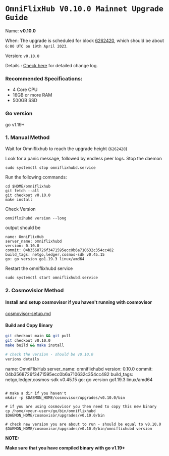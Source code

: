 # `OmniFlixHub V0.10.0 Mainnet Upgrade Guide`

Name: **v0.10.0**

When: The upgrade is scheduled for block [6262420](https://www.mintscan.io/omniflix/blocks/6262420), which should be about `6:00 UTC on 19th April 2023`.

Version: `v0.10.0`

Details : [Check here](https://github.com/OmniFlix/omniflixhub/releases/tag/v0.10.0) for detailed change log.

### Recommended Specifications:
- 4 Core CPU
- 16GB or more RAM
- 500GB SSD 

### Go version

go v1.19+ 

### 1. Manual Method
Wait for Omniflixhub to reach the upgrade height (`6262420`)

Look for a panic message, followed by endless peer logs. Stop the daemon
```
sudo systemctl stop omniflixhubd.service
```

Run the following commands:

```
cd $HOME/omniflixhub
git fetch --all
git checkout v0.10.0
make install
```
Check Version
```
omniflxihubd version --long
```
output should be
```
name: OmniFlixHub
server_name: omniflixhubd
version: 0.10.0
commit: 04b3568726f3471595ecc0b6a710632c354cc482
build_tags: netgo,ledger,cosmos-sdk v0.45.15
go: go version go1.19.3 linux/amd64
```

Restart the omniflixhubd service

```
sudo systemctl start omniflixhubd.service
```

### 2. Cosmovisior Method
#### Install and setup cosmovisor if you haven't running with cosmovisor

  [cosmovisor-setup.md](https://github.com/OmniFlix/docs/blob/main/guides/mainnet/omniflixhub-1/cosmovisor-setup.md)
   

#### Build and Copy Binary

```bash
git checkout main && git pull
git checkout v0.10.0
make build && make install

# check the version - should be v0.10.0
verions details
```
name: OmniFlixHub
server_name: omniflixhubd
version: 0.10.0
commit: 04b3568726f3471595ecc0b6a710632c354cc482
build_tags: netgo,ledger,cosmos-sdk v0.45.15
go: go version go1.19.3 linux/amd64
```

# make a dir if you haven't
mkdir -p $DAEMON_HOME/cosmovisor/upgrades/v0.10.0/bin

# if you are using cosmovisor you then need to copy this new binary
cp /home/<your-user>/go/bin/omniflixhubd $DAEMON_HOME/cosmovisor/upgrades/v0.10.0/bin

# check new version you are about to run - should be equal to v0.10.0
$DAEMON_HOME/cosmovisor/upgrades/v0.10.0/bin/omniflixhubd version

```

**NOTE:**

**Make sure that you have compiled binary with go v1.19+**
